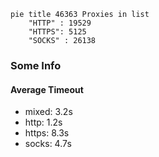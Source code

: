 
```mermaid
pie title 46363 Proxies in list
    "HTTP" : 19529
    "HTTPS": 5125
    "SOCKS" : 26138
```

### Some Info
#### Average Timeout

- mixed: 3.2s
- http: 1.2s
- https: 8.3s
- socks: 4.7s